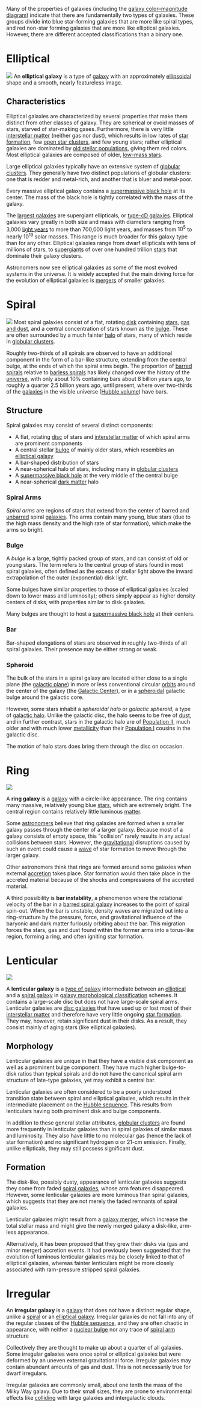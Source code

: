Many of the properties of galaxies (including the [galaxy color–magnitude diagram](https://en.wikipedia.org/wiki/Galaxy_color%E2%80%93magnitude_diagram "Galaxy color–magnitude diagram")) indicate that there are fundamentally two types of galaxies. These groups divide into blue star-forming galaxies that are more like spiral types, and red non-star forming galaxies that are more like elliptical galaxies. However, there are different accepted classifications than a binary one.
# Elliptical
![](https://upload.wikimedia.org/wikipedia/commons/d/d3/Abell_S740%2C_cropped_to_ESO_325-G004.jpg)
An **elliptical galaxy** is a type of [galaxy](https://en.wikipedia.org/wiki/Galaxy "Galaxy") with an approximately [ellipsoidal](https://en.wikipedia.org/wiki/Ellipsoid "Ellipsoid") shape and a smooth, nearly featureless image.
## Characteristics
Elliptical galaxies are characterized by several properties that make them distinct from other classes of galaxy. They are spherical or ovoid masses of stars, starved of star-making gases. Furthermore, there is very little [interstellar matter](https://en.wikipedia.org/wiki/Interstellar_matter "Interstellar matter") (neither gas nor dust), which results in low rates of [star formation](https://en.wikipedia.org/wiki/Star_formation "Star formation"), few [open star clusters](https://en.wikipedia.org/wiki/Open_cluster "Open cluster"), and few young stars; rather elliptical galaxies are dominated by [old stellar populations](https://en.wikipedia.org/wiki/Population_II "Population II"), giving them red colors. Most elliptical galaxies are composed of older, [low-mass stars](https://en.wikipedia.org/wiki/Stellar_evolution#Low-mass_stars "Stellar evolution").

Large elliptical galaxies typically have an extensive system of [globular clusters](https://en.wikipedia.org/wiki/Globular_cluster "Globular cluster"). They generally have two distinct populations of globular clusters: one that is redder and metal-rich, and another that is bluer and metal-poor.

Every massive elliptical galaxy contains a [supermassive black hole](https://en.wikipedia.org/wiki/Supermassive_black_hole) at its center. The mass of the black hole is tightly correlated with the mass of the galaxy.

The [largest galaxies](https://en.wikipedia.org/wiki/List_of_largest_galaxies "List of largest galaxies") are supergiant ellipticals, or [type-cD galaxies](https://en.wikipedia.org/wiki/Type-cD_galaxy "Type-cD galaxy"). Elliptical galaxies vary greatly in both size and mass with diameters ranging from 3,000 [light years](https://en.wikipedia.org/wiki/Light_year "Light year") to more than 700,000 light years, and masses from $10^5$ to nearly $10^{13}$ solar masses. This range is much broader for this galaxy type than for any other. Elliptical galaxies range from dwarf ellipticals with tens of millions of stars, to [supergiants](https://en.wikipedia.org/wiki/Type-cD_galaxy "Type-cD galaxy") of over one hundred trillion [stars](https://en.wikipedia.org/wiki/Star "Star") that dominate their galaxy clusters.

Astronomers now see elliptical galaxies as some of the most evolved systems in the universe. It is widely accepted that the main driving force for the evolution of elliptical galaxies is [mergers](https://en.wikipedia.org/wiki/Galaxy_merger "Galaxy merger") of smaller galaxies.
# Spiral
![](https://upload.wikimedia.org/wikipedia/commons/d/d9/Messier_77_spiral_galaxy_by_HST.jpg)
Most spiral galaxies consist of a flat, rotating [disk](https://en.wikipedia.org/wiki/Disc_(galaxy) "Disc (galaxy)") containing [stars](https://en.wikipedia.org/wiki/Star "Star"), [gas and dust](https://en.wikipedia.org/wiki/Interstellar_medium "Interstellar medium"), and a central concentration of stars known as the [bulge](https://en.wikipedia.org/wiki/Bulge_(astronomy) "Bulge (astronomy)"). These are often surrounded by a much fainter [halo](https://en.wikipedia.org/wiki/Galactic_halo "Galactic halo") of stars, many of which reside in [globular clusters](https://en.wikipedia.org/wiki/Globular_cluster "Globular cluster"). 

Roughly two-thirds of all spirals are observed to have an additional component in the form of a bar-like structure, extending from the central bulge, at the ends of which the spiral arms begin. The proportion of [barred spirals](https://en.wikipedia.org/wiki/Barred_spiral_galaxy "Barred spiral galaxy") relative to [barless spirals](https://en.wikipedia.org/wiki/Unbarred_spiral_galaxy "Unbarred spiral galaxy") has likely changed over the history of the [universe](https://en.wikipedia.org/wiki/Universe "Universe"), with only about 10% containing bars about 8 billion years ago, to roughly a quarter 2.5 billion years ago, until present, where over two-thirds of the [galaxies](https://en.wikipedia.org/wiki/Galaxy "Galaxy") in the visible universe ([Hubble volume](https://en.wikipedia.org/wiki/Hubble_volume "Hubble volume")) have bars.
## Structure
Spiral galaxies may consist of several distinct components:
- A flat, rotating [disc](https://en.wikipedia.org/wiki/Disk_galaxy "Disk galaxy") of stars and [interstellar matter](https://en.wikipedia.org/wiki/Interstellar_medium "Interstellar medium") of which spiral arms are prominent components
- A central stellar [bulge](https://en.wikipedia.org/wiki/Bulge_(astronomy) "Bulge (astronomy)") of mainly older stars, which resembles an [elliptical galaxy](https://en.wikipedia.org/wiki/Elliptical_galaxy "Elliptical galaxy")
- A bar-shaped distribution of stars
- A near-spherical halo of stars, including many in [globular clusters](https://en.wikipedia.org/wiki/Globular_cluster "Globular cluster")
- A [supermassive black hole](https://en.wikipedia.org/wiki/Supermassive_black_hole "Supermassive black hole") at the very middle of the central bulge
- A near-spherical [dark matter](https://en.wikipedia.org/wiki/Dark_matter "Dark matter") halo
### Spiral Arms
_Spiral arms_ are regions of stars that extend from the center of barred and [unbarred](https://en.wikipedia.org/wiki/Unbarred_spiral_galaxy "Unbarred spiral galaxy") spiral [galaxies](https://en.wikipedia.org/wiki/Galaxy "Galaxy"). The arms contain many young, blue stars (due to the high mass density and the high rate of star formation), which make the arms so bright.
### Bulge
A _bulge_ is a large, tightly packed group of stars, and can consist of old or young stars. The term refers to the central group of stars found in most spiral galaxies, often defined as the excess of stellar light above the inward extrapolation of the outer (exponential) disk light.

Some bulges have similar properties to those of elliptical galaxies (scaled down to lower mass and luminosity); others simply appear as higher density centers of disks, with properties similar to disk galaxies.

Many bulges are thought to host a [supermassive black hole](https://en.wikipedia.org/wiki/Supermassive_black_hole "Supermassive black hole") at their centers.
### Bar
Bar-shaped elongations of stars are observed in roughly two-thirds of all spiral galaxies. Their presence may be either strong or weak.
### Spheroid
The bulk of the stars in a spiral galaxy are located either close to a single plane (the [galactic plane](https://en.wikipedia.org/wiki/Galactic_plane "Galactic plane")) in more or less conventional circular [orbits](https://en.wikipedia.org/wiki/Orbit "Orbit") around the center of the galaxy (the [Galactic Center](https://en.wikipedia.org/wiki/Galactic_Center "Galactic Center")), or in a [spheroidal](https://en.wikipedia.org/wiki/Spheroid "Spheroid") galactic bulge around the galactic core.

However, some stars inhabit a _spheroidal halo_ or _galactic spheroid_, a type of [galactic halo](https://en.wikipedia.org/wiki/Galactic_halo "Galactic halo"). Unlike the galactic disc, the halo seems to be free of [dust](https://en.wikipedia.org/wiki/Interstellar_dust "Interstellar dust"), and in further contrast, stars in the galactic halo are of [Population II](https://en.wikipedia.org/wiki/Population_II "Population II"), much older and with much lower [metallicity](https://en.wikipedia.org/wiki/Metallicity "Metallicity") than their [Population I](https://en.wikipedia.org/wiki/Population_I "Population I") cousins in the galactic disc.

The motion of halo stars does bring them through the disc on occasion.
# Ring
![](https://upload.wikimedia.org/wikipedia/commons/d/da/Hoag%27s_object.jpg)

A **ring galaxy** is a [galaxy](https://en.wikipedia.org/wiki/Galaxy "Galaxy") with a circle-like appearance. The ring contains many massive, relatively young blue [stars](https://en.wikipedia.org/wiki/Star "Star"), which are extremely bright. The central region contains relatively little luminous [matter](https://en.wikipedia.org/wiki/Matter "Matter"). 

Some [astronomers](https://en.wikipedia.org/wiki/Astronomer "Astronomer") believe that ring galaxies are formed when a smaller galaxy passes through the center of a larger galaxy. Because most of a galaxy consists of empty space, this "collision" rarely results in any actual collisions between stars. However, the [gravitational](https://en.wikipedia.org/wiki/Gravity "Gravity") disruptions caused by such an event could cause a [wave](https://en.wikipedia.org/wiki/Wave "Wave") of star formation to move through the larger galaxy. 

Other astronomers think that rings are formed around some galaxies when external [accretion](https://en.wikipedia.org/wiki/Accretion_(astrophysics) "Accretion (astrophysics)") takes place. Star formation would then take place in the accreted material because of the shocks and compressions of the accreted material.

A third possibility is **bar instability**, a phenomenon where the rotational velocity of the bar in a [barred spiral galaxy](https://en.wikipedia.org/wiki/Barred_spiral_galaxy "Barred spiral galaxy") increases to the point of spiral spin-out. When the bar is unstable, density waves are migrated out into a ring-structure by the pressure, force, and gravitational influence of the baryonic and dark matter furiously orbiting about the bar. This migration forces the stars, gas and dust found within the former arms into a torus-like region, forming a ring, and often igniting star formation.
# Lenticular
![](https://upload.wikimedia.org/wikipedia/commons/9/91/Ngc5866_hst_big.png)

A **lenticular galaxy** is a [type of galaxy](https://en.wikipedia.org/wiki/Galaxy_morphological_classification "Galaxy morphological classification") intermediate between an [elliptical](https://en.wikipedia.org/wiki/Elliptical_galaxy "Elliptical galaxy") and a [spiral galaxy](https://en.wikipedia.org/wiki/Spiral_galaxy "Spiral galaxy") in [galaxy morphological classification](https://en.wikipedia.org/wiki/Galaxy_morphological_classification "Galaxy morphological classification") schemes. It contains a large-scale disc but does not have large-scale spiral arms. Lenticular galaxies are [disc galaxies](https://en.wikipedia.org/wiki/Disc_galaxy "Disc galaxy") that have used up or lost most of their [interstellar matter](https://en.wikipedia.org/wiki/Interstellar_matter "Interstellar matter") and therefore have very little ongoing [star formation](https://en.wikipedia.org/wiki/Star_formation "Star formation"). They may, however, retain significant dust in their disks. As a result, they consist mainly of aging stars (like elliptical galaxies).
## Morphology
Lenticular galaxies are unique in that they have a visible disk component as well as a prominent bulge component. They have much higher bulge-to-disk ratios than typical spirals and do not have the canonical spiral arm structure of late-type galaxies, yet may exhibit a central bar.

Lenticular galaxies are often considered to be a poorly understood transition state between spiral and elliptical galaxies, which results in their intermediate placement on the [Hubble sequence](https://en.wikipedia.org/wiki/Hubble_sequence "Hubble sequence"). This results from lenticulars having both prominent disk and bulge components.

In addition to these general stellar attributes, [globular clusters](https://en.wikipedia.org/wiki/Globular_clusters "Globular clusters") are found more frequently in lenticular galaxies than in spiral galaxies of similar mass and luminosity. They also have little to no molecular gas (hence the lack of star formation) and no significant hydrogen α or 21-cm emission. Finally, unlike ellipticals, they may still possess significant dust.
## Formation
The disk-like, possibly dusty, appearance of lenticular galaxies suggests they come from faded [spiral galaxies](https://en.wikipedia.org/wiki/Spiral_galaxies "Spiral galaxies"), whose arm features disappeared. However, some lenticular galaxies are more luminous than spiral galaxies, which suggests that they are not merely the faded remnants of spiral galaxies. 

Lenticular galaxies might result from a [galaxy merger](https://en.wikipedia.org/wiki/Galaxy_merger "Galaxy merger"), which increase the total stellar mass and might give the newly merged galaxy a disk-like, arm-less appearance. 

Alternatively, it has been proposed that they grew their disks via (gas and minor merger) accretion events. It had previously been suggested that the evolution of luminous lenticular galaxies may be closely linked to that of elliptical galaxies, whereas fainter lenticulars might be more closely associated with ram-pressure stripped spiral galaxies.
# Irregular
An **irregular galaxy** is a [galaxy](https://en.wikipedia.org/wiki/Galaxy "Galaxy") that does not have a distinct regular shape, unlike a [spiral](https://en.wikipedia.org/wiki/Spiral_galaxy "Spiral galaxy") or an [elliptical galaxy](https://en.wikipedia.org/wiki/Elliptical_galaxy "Elliptical galaxy"). Irregular galaxies do not fall into any of the regular classes of the [Hubble sequence](https://en.wikipedia.org/wiki/Hubble_sequence "Hubble sequence"), and they are often chaotic in appearance, with neither a [nuclear bulge](https://en.wikipedia.org/wiki/Bulge_(astronomy) "Bulge (astronomy)") nor any trace of [spiral arm](https://en.wikipedia.org/wiki/Spiral_arm "Spiral arm") structure

Collectively they are thought to make up about a quarter of all galaxies. Some irregular galaxies were once spiral or elliptical galaxies but were deformed by an uneven external gravitational force. Irregular galaxies may contain abundant amounts of gas and dust. This is not necessarily true for dwarf irregulars.

Irregular galaxies are commonly small, about one tenth the mass of the Milky Way galaxy. Due to their small sizes, they are prone to environmental effects like [colliding](https://en.wikipedia.org/wiki/Interacting_galaxy "Interacting galaxy") with large galaxies and intergalactic clouds.